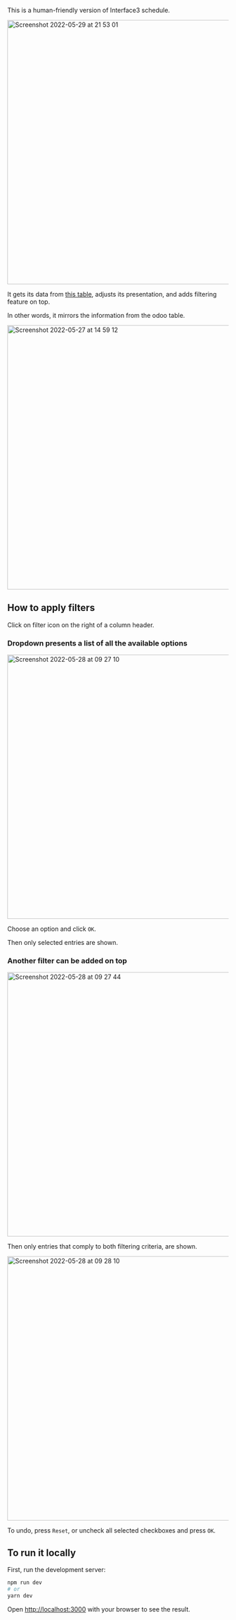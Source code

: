 This is a human-friendly version of Interface3 schedule.

<img width="600" alt="Screenshot 2022-05-29 at 21 53 01" src="https://user-images.githubusercontent.com/46354296/170889025-c8f6e924-96c8-492c-a28f-c54bf31b57b5.png">


It gets its data from [this table](https://interface3.odoo.com/horaire-tv/aaaa-bbbb-cccc-dddd-eeee), adjusts its presentation, and adds filtering feature on top. 

In other words, it mirrors the information from the odoo table.

<img width="600" alt="Screenshot 2022-05-27 at 14 59 12" src="https://user-images.githubusercontent.com/46354296/170816706-160dc31f-2e38-4fe5-8470-83828ca8bdf1.png">

## How to apply filters
Click on filter icon on the right of a column header. 

### Dropdown presents a list of all the available options

<img width="600" alt="Screenshot 2022-05-28 at 09 27 10" src="https://user-images.githubusercontent.com/46354296/170816638-285b3be5-81e2-42bf-99b5-bf690f9e65d2.png">

Choose an option and click `OK`.

Then only selected entries are shown.

### Another filter can be added on top

<img width="600" alt="Screenshot 2022-05-28 at 09 27 44" src="https://user-images.githubusercontent.com/46354296/170816692-2be1a175-fe0e-4eb5-98b4-54da5b028c93.png">

Then only entries that comply to both filtering criteria, are shown.

<img width="600" alt="Screenshot 2022-05-28 at 09 28 10" src="https://user-images.githubusercontent.com/46354296/170816837-6a3427ca-3f5d-4570-b072-c28e69ca4868.png">

To undo, press `Reset`, or uncheck all selected checkboxes and press `OK`.


## To run it locally

First, run the development server:

```bash
npm run dev
# or
yarn dev
```

Open [http://localhost:3000](http://localhost:3000) with your browser to see the result.
